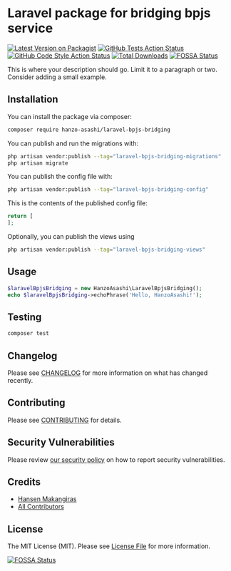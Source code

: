 # Laravel package for bridging bpjs service

[![Latest Version on Packagist](https://img.shields.io/packagist/v/hanzo-asashi/laravel-bpjs-bridging.svg?style=flat-square)](https://packagist.org/packages/hanzo-asashi/laravel-bpjs-bridging)
[![GitHub Tests Action Status](https://img.shields.io/github/actions/workflow/status/hanzoasashi/laravel-bpjs-bridging/run-tests.yml?branch=main&label=tests&style=flat-square)](https://github.com/hanzo-asashi/laravel-bpjs-bridging/actions?query=workflow%3Arun-tests+branch%3Amain)
[![GitHub Code Style Action Status](https://img.shields.io/github/actions/workflow/status/hanzo-asashi/laravel-bpjs-bridging/fix-php-code-style-issues.yml?branch=main&label=code%20style&style=flat-square)](https://github.com/hanzo-asashi/laravel-bpjs-bridging/actions?query=workflow%3A"Fix+PHP+code+style+issues"+branch%3Amain)
[![Total Downloads](https://img.shields.io/packagist/dt/hanzo-asashi/laravel-bpjs-bridging.svg?style=flat-square)](https://packagist.org/packages/hanzo-asashi/laravel-bpjs-bridging)
[![FOSSA Status](https://app.fossa.com/api/projects/git%2Bgithub.com%2Fhanzo-asashi%2Flaravel-bpjs-bridging.svg?type=shield)](https://app.fossa.com/projects/git%2Bgithub.com%2Fhanzo-asashi%2Flaravel-bpjs-bridging?ref=badge_shield)

This is where your description should go. Limit it to a paragraph or two. Consider adding a small example.

## Installation

You can install the package via composer:

```bash
composer require hanzo-asashi/laravel-bpjs-bridging
```

You can publish and run the migrations with:

```bash
php artisan vendor:publish --tag="laravel-bpjs-bridging-migrations"
php artisan migrate
```

You can publish the config file with:

```bash
php artisan vendor:publish --tag="laravel-bpjs-bridging-config"
```

This is the contents of the published config file:

```php
return [
];
```

Optionally, you can publish the views using

```bash
php artisan vendor:publish --tag="laravel-bpjs-bridging-views"
```

## Usage

```php
$laravelBpjsBridging = new HanzoAsashi\LaravelBpjsBridging();
echo $laravelBpjsBridging->echoPhrase('Hello, HanzoAsashi!');
```

## Testing

```bash
composer test
```

## Changelog

Please see [CHANGELOG](CHANGELOG.md) for more information on what has changed recently.

## Contributing

Please see [CONTRIBUTING](CONTRIBUTING.md) for details.

## Security Vulnerabilities

Please review [our security policy](../../security/policy) on how to report security vulnerabilities.

## Credits

- [Hansen Makangiras](https://github.com/hanzo-asashi)
- [All Contributors](../../contributors)

## License

The MIT License (MIT). Please see [License File](LICENSE.md) for more information.


[![FOSSA Status](https://app.fossa.com/api/projects/git%2Bgithub.com%2Fhanzo-asashi%2Flaravel-bpjs-bridging.svg?type=large)](https://app.fossa.com/projects/git%2Bgithub.com%2Fhanzo-asashi%2Flaravel-bpjs-bridging?ref=badge_large)